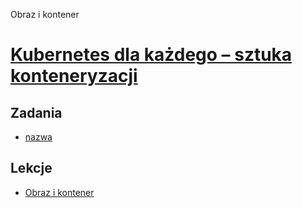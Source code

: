 Obraz i kontener

# [Kubernetes dla każdego – sztuka konteneryzacji](https://szkolachmury.pl/kubernetes/)

## Zadania

* [nazwa](./zadanie2)



## Lekcje

* [Obraz i kontener](./tydzien2)
